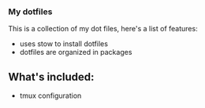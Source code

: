 ### My dotfiles

This is a collection of my dot files, here's a list of features:
- uses stow to install dotfiles
- dotfiles are organized in packages

## What's included:
- tmux configuration
